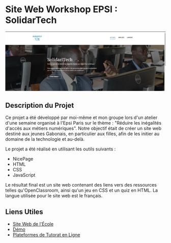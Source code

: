 # Site Web Workshop EPSI : SolidarTech

![Image du Projet](images/SolidariTech.jpg)

## Description du Projet

Ce projet a été développé par moi-même et mon groupe lors d'un atelier d'une semaine organisé à l'Epsi Paris sur le thème : "Réduire les inégalités d'accès aux métiers numériques". Notre objectif était de créer un site web destiné aux jeunes Gabonais, en particulier aux filles, afin de les initier au domaine de la technologie et au-delà.

Le projet a été réalisé en utilisant les outils suivants :

- NicePage
- HTML
- CSS
- JavaScript

Le résultat final est un site web contenant des liens vers des ressources telles qu'OpenClassroom, ainsi qu'un jeu en CSS et un quiz en HTML. La langue utilisée pour le site web est le français.

## Liens Utiles

- [Site Web de l'École](epsi.fr)
- [Démo](https://wambaforestin.github.io/projet_workshop_epsi/)
- [Plateformes de Tutorat en Ligne](GeeksforGeeks.org)
